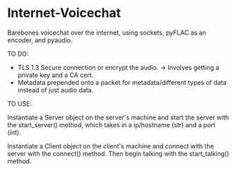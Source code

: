 # Internet-Voicechat
Barebones voicechat over the internet, using sockets, pyFLAC as an encoder, and pyaudio.

TO DO:

- TLS 1.3 Secure connection or encrypt the audio. -> Involves getting a private key and a CA cert. 
- Metadata prepended onto a packet for metadata/different types of data instead of just audio data. 

TO USE:

Instantiate a Server object on the server's machine and start the server with the start_server() method, which takes in a ip/hostname (str) and a port (int).  

Instantiate a Client object on the client's machine and connect with the server with the connect() method. Then begin talking with the start_talking() method.
